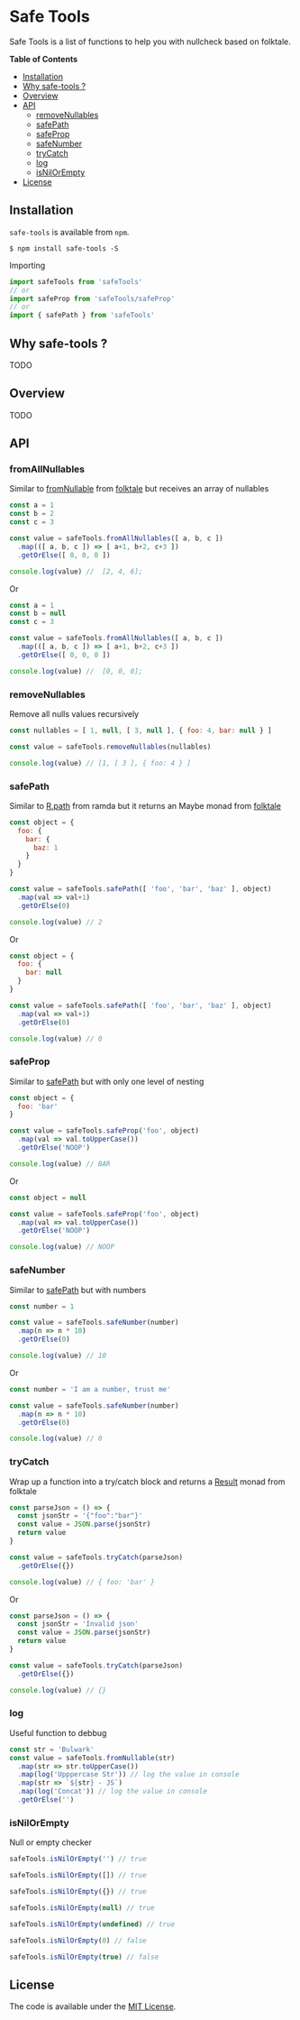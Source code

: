 # Safe Tools

Safe Tools is a list of functions to help you with nullcheck based on folktale.

**Table of Contents**

- [Installation](#installation)
- [Why safe-tools ?](#why-safe-tools)
- [Overview](#overview)
- [API](#API)
  - [removeNullables](#removeNullables)
  - [safePath](#safePath)
  - [safeProp](#safeProp)
  - [safeNumber](#safeNumber)
  - [tryCatch](#tryCatch)
  - [log](#log)
  - [isNilOrEmpty](#isNilOrEmpty)
- [License](#license)

## Installation

`safe-tools` is available from `npm`.

```
$ npm install safe-tools -S
```

Importing
```javascript
import safeTools from 'safeTools'
// or
import safeProp from 'safeTools/safeProp'
// or
import { safePath } from 'safeTools'
```

## Why safe-tools ?

TODO

## Overview

TODO

## API

### fromAllNullables
Similar to [fromNullable](https://folktale.origamitower.com/api/v2.3.0/en/folktale.maybe.fromnullable.html) from [folktale](https://folktale.origamitower.com) but receives an array of nullables

```javascript
const a = 1
const b = 2
const c = 3

const value = safeTools.fromAllNullables([ a, b, c ])
  .map(([ a, b, c ]) => [ a+1, b+2, c+3 ])
  .getOrElse([ 0, 0, 0 ])

console.log(value) //  [2, 4, 6];
```

Or

```javascript
const a = 1
const b = null
const c = 3

const value = safeTools.fromAllNullables([ a, b, c ])
  .map(([ a, b, c ]) => [ a+1, b+2, c+3 ])
  .getOrElse([ 0, 0, 0 ])

console.log(value) //  [0, 0, 0];
```

### removeNullables
Remove all nulls values recursively

```javascript
const nullables = [ 1, null, [ 3, null ], { foo: 4, bar: null } ]

const value = safeTools.removeNullables(nullables)

console.log(value) // [1, [ 3 ], { foo: 4 } ]
```

### safePath
Similar to [R.path](https://ramdajs.com/docs/#path) from ramda but it returns an Maybe monad from [folktale](https://folktale.origamitower.com/api/v2.3.0/en/folktale.maybe.html)

```javascript
const object = {
  foo: {
    bar: {
      baz: 1
    }
  }
}

const value = safeTools.safePath([ 'foo', 'bar', 'baz' ], object)
  .map(val => val+1)
  .getOrElse(0)

console.log(value) // 2
```

Or

```javascript
const object = {
  foo: {
    bar: null
  }
}

const value = safeTools.safePath([ 'foo', 'bar', 'baz' ], object)
  .map(val => val+1)
  .getOrElse(0)

console.log(value) // 0

```
### safeProp
Similar to [safePath](#safePath) but with only one level of nesting

```javascript
const object = {
  foo: 'bar'
}

const value = safeTools.safeProp('foo', object)
  .map(val => val.toUpperCase())
  .getOrElse('NOOP')

console.log(value) // BAR
```

Or

```javascript
const object = null

const value = safeTools.safeProp('foo', object)
  .map(val => val.toUpperCase())
  .getOrElse('NOOP')

console.log(value) // NOOP
```

### safeNumber
Similar to [safePath](#safePath) but with numbers

```javascript
const number = 1

const value = safeTools.safeNumber(number)
  .map(n => n * 10)
  .getOrElse(0)

console.log(value) // 10
```

Or

```javascript
const number = 'I am a number, trust me'

const value = safeTools.safeNumber(number)
  .map(n => n * 10)
  .getOrElse(0)

console.log(value) // 0
```

### tryCatch
Wrap up a function into a try/catch block and returns a [Result](https://folktale.origamitower.com/api/v2.3.0/en/folktale.result.html) monad from folktale

```javascript
const parseJson = () => {
  const jsonStr = '{"foo":"bar"}'
  const value = JSON.parse(jsonStr)
  return value
}

const value = safeTools.tryCatch(parseJson)
  .getOrElse({})

console.log(value) // { foo: 'bar' }
```

Or

```javascript
const parseJson = () => {
  const jsonStr = 'Invalid json'
  const value = JSON.parse(jsonStr)
  return value
}

const value = safeTools.tryCatch(parseJson)
  .getOrElse({})

console.log(value) // {}
```

### log
Useful function to debbug

```javascript
const str = 'Bulwark'
const value = safeTools.fromNullable(str)
  .map(str => str.toUpperCase())
  .map(log('Upppercase Str')) // log the value in console
  .map(str => `${str} - JS`)
  .map(log('Concat')) // log the value in console
  .getOrElse('')
```

### isNilOrEmpty
Null or empty checker

```javascript
safeTools.isNilOrEmpty('') // true

safeTools.isNilOrEmpty([]) // true

safeTools.isNilOrEmpty({}) // true

safeTools.isNilOrEmpty(null) // true

safeTools.isNilOrEmpty(undefined) // true

safeTools.isNilOrEmpty(0) // false

safeTools.isNilOrEmpty(true) // false
```

License
-------

The code is available under the [MIT License](LICENSE.md).
